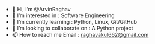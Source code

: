 - 👋 Hi, I’m @ArvinRaghav
- 👀 I’m interested in : Software Engineering
- 🌱 I’m currently learning : Python, Linux, Git/GitHub
- 💞️ I’m looking to collaborate on : A Python project
- 📫 How to reach me Email : raghavakul662@gmail.com

<!---
ArvinRaghav/ArvinRaghav is a ✨ special ✨ repository because its `README.md` (this file) appears on your GitHub profile.
You can click the Preview link to take a look at your changes.
--->
